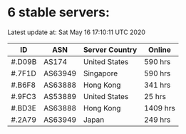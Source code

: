 # 6 stable servers:

Latest update at: Sat May 16 17:10:11 UTC 2020

| ID | ASN | Server Country | Online |
| -- | --- | -------------- | ------ |
| #.D09B | AS174 | United States | 590 hrs |
| #.7F1D | AS63949 | Singapore | 590 hrs |
| #.B6F8 | AS63888 | Hong Kong | 341 hrs |
| #.9FC3 | AS53889 | United States | 25 hrs |
| #.BD3E | AS63888 | Hong Kong | 1409 hrs |
| #.2A79 | AS63949 | Japan | 249 hrs |


